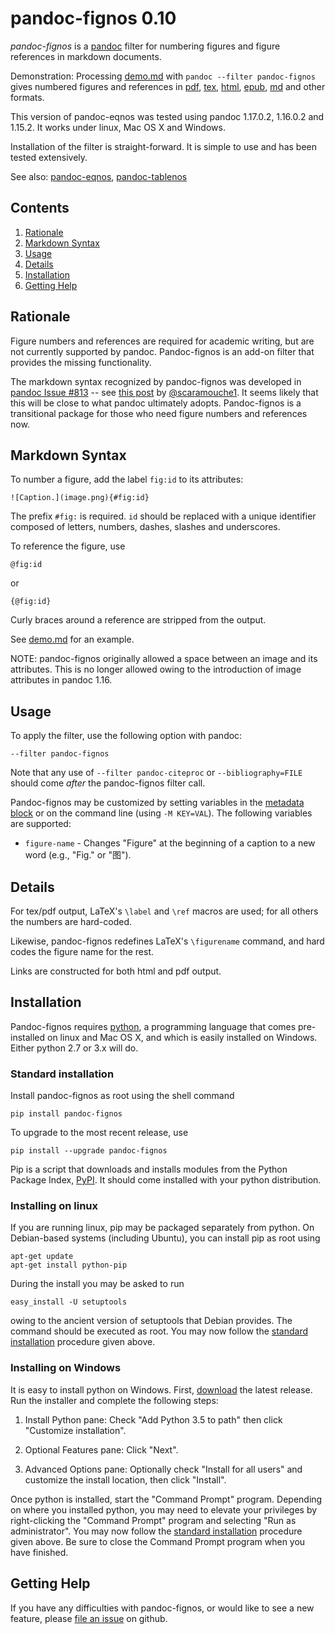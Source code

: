 
pandoc-fignos 0.10
==================

*pandoc-fignos* is a [pandoc] filter for numbering figures and figure references in markdown documents.

Demonstration: Processing [demo.md] with `pandoc --filter pandoc-fignos` gives numbered figures and references in [pdf], [tex], [html], [epub], [md] and other formats.

This version of pandoc-eqnos was tested using pandoc 1.17.0.2, 1.16.0.2 and 1.15.2.  It works under linux, Mac OS X and Windows.

Installation of the filter is straight-forward.  It is simple to use and has been tested extensively.

See also: [pandoc-eqnos], [pandoc-tablenos]

[pandoc]: http://pandoc.org/
[demo.md]: https://raw.githubusercontent.com/tomduck/pandoc-fignos/master/demos/demo.md
[pdf]: https://raw.githubusercontent.com/tomduck/pandoc-fignos/master/demos/out/demo.pdf
[tex]: https://raw.githubusercontent.com/tomduck/pandoc-fignos/master/demos/out/demo.tex
[html]: https://rawgit.com/tomduck/pandoc-fignos/master/demos/out/demo.html
[epub]: https://raw.githubusercontent.com/tomduck/pandoc-fignos/master/demos/out/demo.epub
[md]: https://github.com/tomduck/pandoc-fignos/blob/master/demos/out/demo.md
[pandoc-eqnos]: https://github.com/tomduck/pandoc-eqnos 
[pandoc-tablenos]: https://github.com/tomduck/pandoc-tablenos 


Contents
--------

 1. [Rationale](#rationale)
 2. [Markdown Syntax](#markdown-syntax)
 3. [Usage](#usage)
 4. [Details](#details)
 5. [Installation](#installation)
 6. [Getting Help](#getting-help)


Rationale
---------

Figure numbers and references are required for academic writing, but are not currently supported by pandoc.  Pandoc-fignos is an add-on filter that provides the missing functionality.

The markdown syntax recognized by pandoc-fignos was developed in [pandoc Issue #813] -- see [this post] by [@scaramouche1].  It seems likely that this will be close to what pandoc ultimately adopts.  Pandoc-fignos is a transitional package for those who need figure numbers and references now.

[pandoc Issue #813]: https://github.com/jgm/pandoc/issues/813
[this post]: https://github.com/jgm/pandoc/issues/813#issuecomment-70423503
[@scaramouche1]: https://github.com/scaramouche1


Markdown Syntax
---------------

To number a figure, add the label `fig:id` to its attributes:

    ![Caption.](image.png){#fig:id}

The prefix `#fig:` is required. `id` should be replaced with a unique identifier composed of letters, numbers, dashes, slashes and underscores.

To reference the figure, use

    @fig:id

or

    {@fig:id}

Curly braces around a reference are stripped from the output.

See [demo.md] for an example.

NOTE: pandoc-fignos originally allowed a space between an image and its attributes.  This is no longer allowed owing to the introduction of image attributes in pandoc 1.16.


Usage
-----

To apply the filter, use the following option with pandoc:

    --filter pandoc-fignos

Note that any use of `--filter pandoc-citeproc` or `--bibliography=FILE` should come *after* the pandoc-fignos filter call.

Pandoc-fignos may be customized by setting variables in the [metadata block] or on the command line (using `-M KEY=VAL`).  The following variables are supported:

  * `figure-name` - Changes "Figure" at the beginning of a caption
     to a new word (e.g., "Fig." or "图").

[metadata block]: http://pandoc.org/README.html#extension-yaml_metadata_block


Details
-------

For tex/pdf output, LaTeX's `\label` and `\ref` macros are used; for all others the numbers are hard-coded.

Likewise, pandoc-fignos redefines LaTeX's `\figurename` command, and hard codes the figure name for the rest.

Links are constructed for both html and pdf output.


Installation
------------

Pandoc-fignos requires [python], a programming language that comes pre-installed on linux and Mac OS X, and which is easily installed on Windows.  Either python 2.7 or 3.x will do.

[python]: https://www.python.org/
[on Windows]: https://www.python.org/downloads/windows/


### Standard installation ###

Install pandoc-fignos as root using the shell command

    pip install pandoc-fignos 

To upgrade to the most recent release, use

    pip install --upgrade pandoc-fignos 

Pip is a script that downloads and installs modules from the Python Package Index, [PyPI].  It should come installed with your python distribution.

[PyPI]: https://pypi.python.org/pypi


### Installing on linux ###

If you are running linux, pip may be packaged separately from python.  On Debian-based systems (including Ubuntu), you can install pip as root using

    apt-get update
    apt-get install python-pip

During the install you may be asked to run

    easy_install -U setuptools

owing to the ancient version of setuptools that Debian provides.  The command should be executed as root.  You may now follow the [standard installation] procedure given above.

[standard installation]: #standard-installation


### Installing on Windows ###

It is easy to install python on Windows.  First, [download] the latest release.  Run the installer and complete the following steps:

 1. Install Python pane: Check "Add Python 3.5 to path" then
    click "Customize installation".

 2. Optional Features pane: Click "Next".

 3. Advanced Options pane: Optionally check "Install for all
    users" and customize the install location, then click "Install".

Once python is installed, start the "Command Prompt" program.  Depending on where you installed python, you may need to elevate your privileges by right-clicking the "Command Prompt" program and selecting "Run as administrator".  You may now follow the [standard installation] procedure given above.  Be sure to close the Command Prompt program when you have finished.

[download]: https://www.python.org/downloads/windows/


Getting Help
------------

If you have any difficulties with pandoc-fignos, or would like to see a new feature, please [file an issue] on github.

[file an issue]: https://github.com/tomduck/pandoc-fignos/issues
